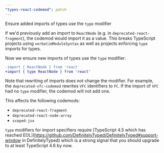 ```yaml
---
"types-react-codemod": patch
---
```


Ensure added imports of types use the `type` modifier

If we'd previously add an import to `ReactNode` (e.g. in `deprecated-react-fragment`),
the codemod would import it as a value.
This breaks TypeScript projects using `verbatimModuleSyntax` as well as projects enforcing `type` imports for types.

Now we ensure new imports of types use the `type` modifier:

```diff
-import { ReactNode } from 'react'
+import { type ReactNode } from 'react'
```

Note that rewriting of imports does not change the modifier.
For example, the `deprecated-vfc-codemod` rewrites `VFC` identifiers to `FC`.
If the import of `VFC` had no `type` modifier, the codemod will not add one.

This affects the following codemods:

- `deprecated-react-fragment`
- `deprecated-react-node-array`
- `scoped-jsx`

`type` modifiers for import specifiers require [TypeScript 4.5 which has reached EOL](https://github.com/DefinitelyTyped/DefinitelyTyped#support-window in DefinitelyTyped) which is a strong signal that you should upgrade to at least TypeScript 4.6 by now.

